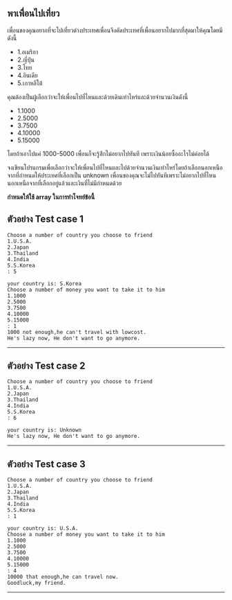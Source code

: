 พาเพื่อนไปเที่ยว
---
เพื่อนของคุณอยากที่จะไปเที่ยวต่างประเทศเพื่อนจึงคัดประเทศที่เพื่อนอยากไปมากที่สุดมาให้คุณโดยมีดังนี้

- 1.อเมริกา 
- 2.ญี่ปุ่น  
- 3.ไทย  
- 4.อินเดีย  
- 5.เกาหลีใต้

คุณต้องเป็นผู้เลือกว่าจะให้เพื่อนไปที่ไหนและด้วยเดินเท่าไหร่และด้วยจำนวนเงินดังนี้
- 1.1000  
- 2.5000 
- 3.7500  
- 4.10000  
- 5.15000

โดยถ้าเอาไปแค่ 1000-5000 เพื่อนก็จะรู้สึกไม่อยากไปทันที เพราะเงินน้อยซื้ออะไรไม่ค่อยได้

จงเขียนโปรแกรมเพื่อเลือกว่าจะให้เพื่อนไปที่ไหนและไปด้วยจำนวนเงินเท่าไหร่โดยถ้าเลือกนอกเหนือจากที่กำหนดให้ประเทศที่เลือกเป็น unknown เพื่อนของคุณจะไม่ไปทันทีเพราะไม่อยากไปที่ไหนนอกเหนือจากที่เลือกอยู่แล้วและเงินที่ไม่มีกำหนดด้วย

**กำหนดให้ใช้ array ในการทำโจทย์ข้อนี้**

ตัวอย่าง Test case 1
---
    Choose a number of country you choose to friend
    1.U.S.A.
    2.Japan
    3.Thailand
    4.India
    5.S.Korea
    : 5

    your country is: S.Korea
    Choose a number of money you want to take it to him
    1.1000
    2.5000
    3.7500
    4.10000
    5.15000
    : 1
    1000 not enough,he can't travel with lowcost.
    He's lazy now, He don't want to go anymore.
---
ตัวอย่าง Test case 2
---
    Choose a number of country you choose to friend
    1.U.S.A.
    2.Japan
    3.Thailand
    4.India
    5.S.Korea
    : 6

    your country is: Unknown
    He's lazy now, He don't want to go anymore.
---
ตัวอย่าง Test case 3
---
    Choose a number of country you choose to friend
    1.U.S.A.
    2.Japan
    3.Thailand
    4.India
    5.S.Korea
    : 1

    your country is: U.S.A.
    Choose a number of money you want to take it to him
    1.1000
    2.5000
    3.7500
    4.10000
    5.15000
    : 4
    10000 that enough,he can travel now.
    Goodluck,my friend. 
---    



